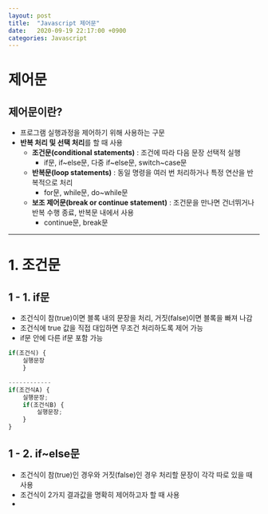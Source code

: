 ```yaml
---
layout: post
title:  "Javascript 제어문"
date:   2020-09-19 22:17:00 +0900
categories: Javascript
---
```

# 제어문

## 제어문이란?

- 프로그램 실행과정을 제어하기 위해 사용하는 구문
- **반복 처리 및 선택 처리**를 할 때 사용
    - **조건문(conditional statements)** : 조건에 따라 다음 문장 선택적 실행
        - if문, if~else문, 다중 if~else문, switch~case문
    - **반복문(loop statements)** : 동일 명령을 여러 번 처리하거나 특정 연산을 반복적으로 처리
        - for문, while문, do~while문
    - **보조 제어문(break or continue statement)** : 조건문을 만나면 건너뛰거나 반복 수행 종료, 반복문 내에서 사용
        - continue문, break문

---

# 1. 조건문

## 1 - 1. if문

- 조건식이 참(true)이면 블록 내의 문장을 처리, 거짓(false)이면 블록을 빠져 나감
- 조건식에 true 값을 직접 대입하면 무조건 처리하도록 제어 가능
- if문 안에 다른 if문 포함 가능

```jsx
if(조건식) {
	실행문장
	}

------------
if(조건식A) {
	실행문장;
	if(조건식B) {
		실행문장;
	}
}
```

## 1 - 2. if~else문

- 조건식이 참(true)인 경우와 거짓(false)인 경우 처리할 문장이 각각 따로 있을 때 사용
- 조건식이 2가지 결과값을 명확히 제어하고자 할 때 사용
-